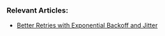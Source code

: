 ### Relevant Articles:
- [Better Retries with Exponential Backoff and Jitter](https://baeldung.com/retries-with-exponential-backoff-and-jitter)
